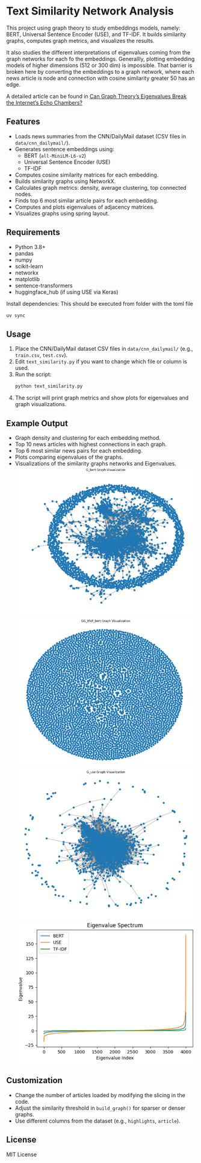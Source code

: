 # Text Similarity Network Analysis

This project using graph theory to study embeddings models, namely: BERT, Universal Sentence Encoder (USE), and TF-IDF. It builds similarity graphs, computes graph metrics, and visualizes the results.

It also studies the different interpretations of eigenvalues coming from the graph networks for each fo the embeddings. Generallly, plotting embedding models of higher dimensions (512 or 300 dim) is impossible. That barrier is broken here by converting the embeddings to a graph network, where each news article is node and connection with cosine similarity greater 50 has an edge.

A detailed article can be found in [Can Graph Theory’s Eigenvalues Break the Internet’s Echo Chambers?](https://medium.com/data-science-collective/using-graph-theory-to-study-embedding-models-7dfa5c47e03d)

## Features

- Loads news summaries from the CNN/DailyMail dataset (CSV files in `data/cnn_dailymail/`).
- Generates sentence embeddings using:
  - BERT (`all-MiniLM-L6-v2`)
  - Universal Sentence Encoder (USE)
  - TF-IDF
- Computes cosine similarity matrices for each embedding.
- Builds similarity graphs using NetworkX.
- Calculates graph metrics: density, average clustering, top connected nodes.
- Finds top 6 most similar article pairs for each embedding.
- Computes and plots eigenvalues of adjacency matrices.
- Visualizes graphs using spring layout.

## Requirements

- Python 3.8+
- pandas
- numpy
- scikit-learn
- networkx
- matplotlib
- sentence-transformers
- huggingface_hub (if using USE via Keras)

Install dependencies:
This should be executed from folder with the toml file
```bash
uv sync
```

## Usage

1. Place the CNN/DailyMail dataset CSV files in `data/cnn_dailymail/` (e.g., `train.csv`, `test.csv`).
2. Edit `text_similarity.py` if you want to change which file or column is used.
3. Run the script:
   ```bash
   python text_similarity.py
   ```
4. The script will print graph metrics and show plots for eigenvalues and graph visualizations.

## Example Output

- Graph density and clustering for each embedding method.
- Top 10 news articles with highest connections in each graph.
- Top 6 most similar news pairs for each embedding.
- Plots comparing eigenvalues of the graphs.
- Visualizations of the similarity graphs networks and Eigenvalues.
![BERT GRAPH NETWORK](visualization/g_bert_visualization.png)
![TF-IDF GRAPH NETWORK](visualization/g_tfidf_visualization.png)
![USE GRAPH NETWORK](visualization/g_use_visualization.png)
![Eigenvalues Plot](visualization/eigen_value.png)
## Customization

- Change the number of articles loaded by modifying the slicing in the code.
- Adjust the similarity threshold in `build_graph()` for sparser or denser graphs.
- Use different columns from the dataset (e.g., `highlights`, `article`).

## License

MIT License
